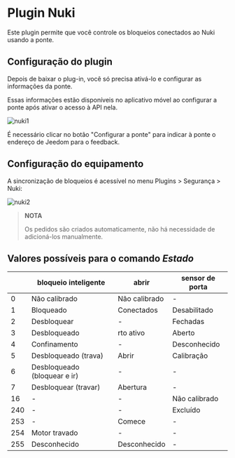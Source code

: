 # Plugin Nuki

Este plugin permite que você controle os bloqueios conectados ao Nuki usando a ponte.

## Configuração do plugin

Depois de baixar o plug-in, você só precisa ativá-lo e configurar as informações da ponte.

Essas informações estão disponíveis no aplicativo móvel ao configurar a ponte após ativar o acesso à API nela.

![nuki1](../images/nuki1.png)

É necessário clicar no botão "Configurar a ponte" para indicar à ponte o endereço de Jeedom para o feedback.

## Configuração do equipamento

A sincronização de bloqueios é acessível no menu Plugins > Segurança > Nuki:

![nuki2](../images/nuki2.png)

> **NOTA**
>
> Os pedidos são criados automaticamente, não há necessidade de adicioná-los manualmente.

## Valores possíveis para o comando *Estado*

|     | **bloqueio inteligente**             | **abrir**  | **sensor de porta** |
|-----|---------------------------|-------------|----------------|
| 0   | Não calibrado               | Não calibrado | -              |
| 1   | Bloqueado               | Conectados    | Desabilitado     |
| 2   | Desbloquear            | -           | Fechadas         |
| 3   | Desbloqueado             | rto ativo  | Aberto        |
| 4   | Confinamento              | -           | Desconhecido       |
| 5   | Desbloqueado (trava)    | Abrir      | Calibração      |
| 6   | Desbloqueado (bloquear e ir) | -           | -              |
| 7   | Desbloquear (travar)   | Abertura   | -              |
| 16  | -                         | -           | Não calibrado    |
| 240 | -                         | -           | Excluído       |
| 253 | -                         | Comece   | -              |
| 254 | Motor travado             | -           | -              |
| 255 | Desconhecido                   | Desconhecido     | -              |
